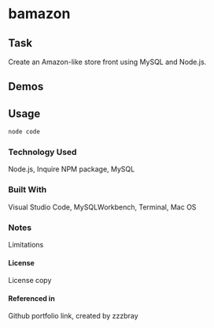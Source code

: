 # bamazon


## Task
Create an Amazon-like store front using MySQL and Node.js.

## Demos

## Usage
```bash
node code
```

### Technology Used
Node.js, Inquire NPM package, MySQL

### Built With
Visual Studio Code, MySQLWorkbench, Terminal, Mac OS

### Notes
Limitations

#### License
License copy

#### Referenced in
Github portfolio link, created by zzzbray